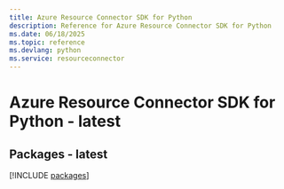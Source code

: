 ```yaml
---
title: Azure Resource Connector SDK for Python
description: Reference for Azure Resource Connector SDK for Python
ms.date: 06/18/2025
ms.topic: reference
ms.devlang: python
ms.service: resourceconnector
---
```

# Azure Resource Connector SDK for Python - latest
## Packages - latest
[!INCLUDE [packages](resource-connector-index.md)]